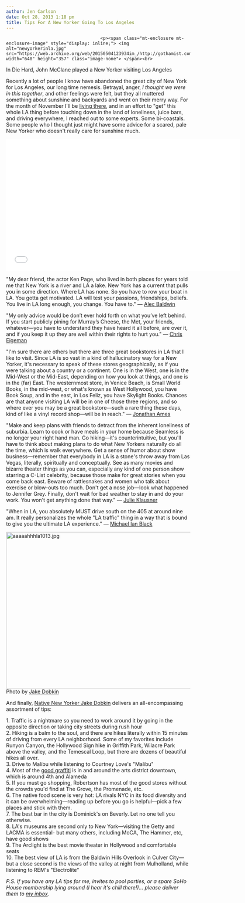 ```yaml
---
author: Jen Carlson
date: Oct 28, 2013 1:18 pm
title: Tips For A New Yorker Going To Los Angeles
---
```


	
										<p><span class="mt-enclosure mt-enclosure-image" style="display: inline;"> <img alt="newyorkerinla.jpg" src="https://web.archive.org/web/20150504123934im_/http://gothamist.com/attachments/arts_jen/newyorkerinla.jpg" width="640" height="357" class="image-none"> </span><br>
<span class="photo_caption">In Die Hard, John McClane played a New Yorker visiting Los Angeles</span></p>

<p>Recently a lot of people I know have abandoned the great city of New York for Los Angeles, our long time nemesis. Betrayal, anger, <em>I thought we were in this together</em>, and other feelings were felt, but they all muttered something about sunshine and backyards and went on their merry way. For the month of November I&apos;ll be <a href="https://web.archive.org/web/20150504123934/http://laist.com/">living there</a>, and in an effort to &quot;get&quot; this whole LA thing before touching down in the land of loneliness, juice bars, and driving everywhere, I reached out to some experts. Some bi-coastals. Some people who I thought just might have some advice for a scared, pale New Yorker who doesn&apos;t really care for sunshine much.</p>

<p><iframe width="640" height="360" src="//web.archive.org/web/20150504123934if_/http://www.youtube.com/embed/64Iod_BMKUk" frameborder="0" allowfullscreen></iframe></p>

<p>&quot;My dear friend, the actor Ken Page, who lived in both places for years told me that New York is a river and LA a lake. New York has a current that pulls you in some direction. Where LA has none. So you have to row your boat in LA. You gotta get motivated. LA will test your passions, friendships, beliefs. You live in LA long enough, you change. You have to.&quot; &#x2014; <a href="https://web.archive.org/web/20150504123934/https://twitter.com/ABFalecbaldwin">Alec Baldwin</a></p>

<p>&quot;My only advice would be don&#x2019;t ever hold forth on what you&#x2019;ve left behind. If you start publicly pining for Murray&#x2019;s Cheese, the Met, your friends, whatever&#x2014;you have to understand they have heard it all before, are over it, and if you keep it up they are well within their rights to hurt you.&quot; &#x2014; <a href="https://web.archive.org/web/20150504123934/https://twitter.com/chriseigeman">Chris Eigeman</a></p>

<p>&quot;I&apos;m sure there are others but there are three great bookstores in LA that I like to visit.  Since LA is so vast in a kind of hallucinatory way for a New Yorker, it&apos;s necessary to speak of these stores geographically, as if you were talking about a country or a continent.  One is in the West, one is in the Mid-West or the Mid-East, depending on how you look at things, and one is in the (far) East.  The westernmost store, in Venice Beach, is Small World Books, in the mid-west, or what&apos;s known as West Hollywood, you have Book Soup, and in the east, in Los Feliz, you have Skylight Books.  Chances are that anyone visiting LA will be in one of those three regions, and so where ever you may be a great bookstore&#x2014;such a rare thing these days, kind of like a vinyl record shop&#x2014;will be in reach.&quot; &#x2014; <a href="https://web.archive.org/web/20150504123934/https://twitter.com/jonathanames">Jonathan Ames</a></p>

<p>&quot;Make and keep plans with friends to detract from the inherent loneliness of suburbia. Learn to cook or have meals in your home because Seamless is no longer your right hand man. Go hiking&#x2014;it&apos;s counterintuitive, but you&apos;ll have to think about making plans to do what New Yorkers naturally do all the time, which is walk everywhere. Get a sense of humor about show business&#x2014;remember that everybody in LA is a stone&apos;s throw away from Las Vegas, literally, spiritually and conceptually. See as many movies and bizarre theater things as you can, especially any kind of one person show starring a C-List celebrity, because those make for great stories when you come back east. Beware of rattlesnakes and women who talk about exercise or blow-outs too much. Don&apos;t get a nose job&#x2014;look what happened to Jennifer Grey. Finally, don&apos;t wait for bad weather to stay in and do your work. You won&apos;t get anything done that way.&quot; &#x2014; <a href="https://web.archive.org/web/20150504123934/https://twitter.com/julieklausner">Julie Klausner</a> </p>

<p>&quot;When in LA, you absolutely MUST drive south on the 405 at around nine am. It really personalizes the whole &quot;LA traffic&quot; thing in a way that is bound to give you the ultimate LA experience.&quot; &#x2014; <a href="https://web.archive.org/web/20150504123934/https://twitter.com/michaelianblack">Michael Ian Black</a></p>

<p><span class="mt-enclosure mt-enclosure-image" style="display: inline;"> <img alt="aaaaahhhla1013.jpg" src="https://web.archive.org/web/20150504123934im_/http://gothamist.com/attachments/arts_jen/aaaaahhhla1013.jpg" width="640" height="427" class="image-none"> </span><br>
<span class="photo_caption">Photo by <a href="https://web.archive.org/web/20150504123934/http://www.bluejake.com/losangeles/">Jake Dobkin</a></span></p>

<p>And finally, <a href="https://web.archive.org/web/20150504123934/http://gothamist.com/tags/askanativenewyorker">Native New Yorker Jake Dobkin</a> delivers an all-encompassing assortment of tips:</p>

<p>1. Traffic is a nightmare so you need to work around it by going in the opposite direction or taking city streets during rush hour<br>
2. Hiking is a balm to the soul, and there are hikes literally within 15 minutes of driving from every LA neighborhood.  Some of my favorites include Runyon Canyon, the Hollywood Sign hike in Griffith Park, Wilacre Park above the valley, and the Temescal Loop, but there are dozens of beautiful hikes all over.<br>
3. Drive to Malibu while listening to Courtney Love&apos;s &quot;Malibu&quot;<br>
4. Most of the <a href="https://web.archive.org/web/20150504123934/http://laist.com/2012/12/26/the_best_los_angeles_street_art_of_2012.php">good graffiti</a> is in and around the arts district downtown, which is around 4th and Alameda<br>
5. If you must go shopping, Robertson has most of the good stores without the crowds you&apos;d find at The Grove, the Promenade, etc.<br>
6. The native food scene is very hot: LA rivals NYC in its food diversity and it can be overwhelming&#x2014;reading up before you go is helpful&#x2014;pick a few places and stick with them.<br>
7. The best bar in the city is Dominick&apos;s on Beverly.  Let no one tell you otherwise.<br>
8. LA&apos;s museums are second only to New York&#x2014;visiting the Getty and LACMA is essential- but many others, including MoCA, The Hammer, etc, have good shows<br>
9. The Arclight is the best movie theater in Hollywood and comfortable seats<br>
10. The best view of LA is from the Baldwin Hills Overlook in Culver City&#x2014;but a close second is the views of the valley at night from Mulholland, while listening to REM&apos;s &quot;Electrolite&quot;</p>

<p><em>P.S. If <em>you</em> have any LA tips for me, invites to pool parties, or a spare SoHo House membership lying around (I hear it&apos;s chill there!)... please deliver them to <a href="https://web.archive.org/web/20150504123934/mailto:jencarlson@gothamist.com">my inbox</a>.</em></p>					
										
									
				